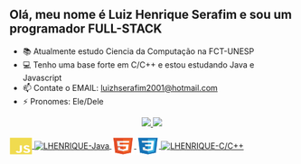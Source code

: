 ## Olá, meu nome é Luiz Henrique Serafim e sou um programador FULL-STACK ##

- 📚 Atualmente estudo Ciencia da Computação na FCT-UNESP
- 💻 Tenho uma base forte em C/C++ e estou estudando Java e Javascript
- 📫 Contate o EMAIL: luizhserafim2001@hotmail.com
- ⚡  Pronomes: Ele/Dele 

<div align="center">
  <a href="https://github.com/LHSerafim21">
  <img height="180em" src="https://github-readme-stats.vercel.app/api?username=LHSerafim21&show_icons=true&theme=dark&include_all_commits=true&count_private=true"/>
  <img height="180em" src="https://lh3.googleusercontent.com/i98xXazC1sPEi4j8ilpENZmdr-FU5bgpH3_f4CyJQBrEuODPbRmOxKLzIFqDzjVOMUCtlmGNWwR6_5t2SeUVFSWs4txB1jjB3Ho7f1e2sKzF_WqFiufyzfjTp-b9r3TyWBpRltXKYEr2a-jFYIzSSRJZlhSz87TJ43wUweY6vTgSM7STxTjvn-4Qy5sJvFViX-SVz4HAtZjVJeJtQdHrdZwv7U73LZ2NDI_g3BDiW4Vkgcqyvx4oEgPn57YfERxhlnrDImc6LP7EftG08heN8zMHkb44l6-pBHA2YPcUN2oTcu00YQ0QnRdSzUK8JlbgdzXOM64pouoEXneFjD1t6KGN1ejELiVZSQ5WI0AnnJi6CxPXEUl4MvTlLz0aBqxOII9FTxLY0ntwV5CRVRtfryJdoZlU2PCh3Cg826dnUo4ZLlc5ho7lQg3PK9JwNt58sVnOhVwdYbOTbrHJ6sfPABYcpwd_6y-9KWbNN_J5b-HE-tpGpKXcGeq4jOEqOGINUxkXvvRA2u_G1QjZu8DNvt0STxDTfEjCMOUiTt3d-cKi0XUZY0x-IDe2wV0sH31nmfnWz7SRLcG8CQ8zO2fLXYcmTDYxjxayxAR01xZbLKZ1tFSZticlCL6GLVS6PrCo5OSKzGcpbVikKqjKNj-c_kTxiSEYtHe7ASSwpyGSx-cC3PCdxRJ4MEuRt1vOVQX6yQwnUm9Q21l9hUIa2a3duvFq-BG7QT4tFAd19QapRRrJB6d8BMFY5B34v5eyTNGxNoL5CJgMiSaQovSsMUpJdZx9gCvYu3iaSA=w348-h187-no?authuser=0"/>
</div>

  <div style="display: inline_block"><br>
  <img align="center" alt="LHENRIQUE-Js" height="30" width="40" src="https://raw.githubusercontent.com/devicons/devicon/master/icons/javascript/javascript-plain.svg">
  <img align="center" alt="LHENRIQUE-Java" height="30" width="40" src="https://t.ctcdn.com.br/K7ExAkAuGOPFDxxm3KHEgRm8Xz0=/1024x0/smart/i553155.png">
  <img align="center" alt="LHENRIQUE-HTML" height="30" width="40" src="https://raw.githubusercontent.com/devicons/devicon/master/icons/html5/html5-original.svg">
  <img align="center" alt="LHENRIQUE-CSS" height="30" width="40" src="https://raw.githubusercontent.com/devicons/devicon/master/icons/css3/css3-original.svg">
  <img align="center" alt="LHENRIQUE-C/C++" height="30" width="30" src="https://www.alura.com.br/artigos/assets/formacao-linguagem-c-plus-plus/img-01.png">
</div>

 
